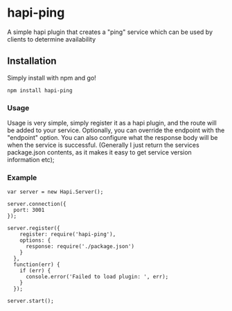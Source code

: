 # hapi-ping

A simple hapi plugin that creates a "ping" service which can be used by clients to determine availability

## Installation

Simply install with npm and go!

    npm install hapi-ping

### Usage
Usage is very simple, simply register it as a hapi plugin, and the route will be added to your service.
Optionally, you can override the endpoint with the "endpoint" option. You can also configure what the response
body will be when the service is successful. (Generally I just return the services package.json contents, as it
    makes it easy to get service version information etc);

### Example

    var server = new Hapi.Server();

    server.connection({
      port: 3001
    });

    server.register({
        register: require('hapi-ping'),
        options: {
          response: require('./package.json')
        }
      },
      function(err) {
        if (err) {
          console.error('Failed to load plugin: ', err);
        }
      });

    server.start();
